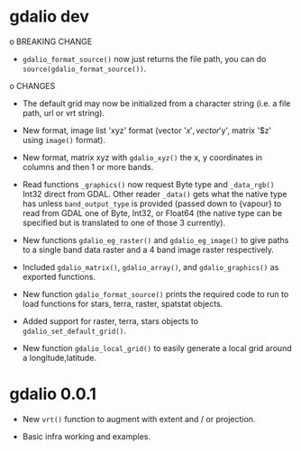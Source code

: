# gdalio dev

o BREAKING CHANGE

* `gdalio_format_source()` now just returns the file path, you can do `source(gdalio_format_source())`. 

o CHANGES

* The default grid may now be initialized from a character string (i.e. a file path, url or vrt string). 
* New format, image list 'xyz' format (vector '$x', vector '$y', matrix '$z' using `image()` format). 

* New format, matrix xyz with `gdalio_xyz()` the x, y coordinates in columns and then 1 or more bands. 

* Read functions `_graphics()` now request Byte type and `_data_rgb()` Int32
direct from GDAL. Other reader `_data()` gets what the native type has unless
`band_output_type` is provided (passed down to {vapour} to read from GDAL one of
Byte, Int32, or Float64 (the native type can be specified but is translated to
one of those 3 currently).


* New functions `gdalio_eg_raster()` and `gdalio_eg_image()` to give paths to a
single band data raster and a 4 band image raster respectively.
 
* Included `gdalio_matrix()`, `gdalio_array()`, and `gdalio_graphics()` as exported functions. 

* New function `gdalio_format_source()` prints the required code to run to load
functions for stars, terra, raster, spatstat objects.

* Added support for raster, terra, stars objects to `gdalio_set_default_grid()`. 

* New function `gdalio_local_grid()` to easily generate a local grid around a longitude,latitude. 

# gdalio 0.0.1

* New `vrt()` function to augment with extent and / or projection. 

* Basic infra working and examples. 
